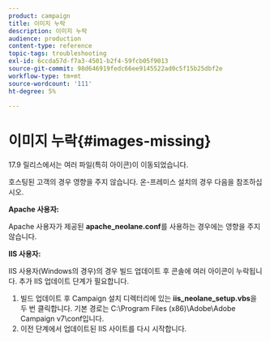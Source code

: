 ```yaml
---
product: campaign
title: 이미지 누락
description: 이미지 누락
audience: production
content-type: reference
topic-tags: troubleshooting
exl-id: 6ccda57d-f7a3-4501-b2f4-59fcb05f9013
source-git-commit: 98d646919fedc66ee9145522ad0c5f15b25dbf2e
workflow-type: tm+mt
source-wordcount: '111'
ht-degree: 5%

---
```


# 이미지 누락{#images-missing}

17.9 릴리스에서는 여러 파일(특히 아이콘)이 이동되었습니다.

호스팅된 고객의 경우 영향을 주지 않습니다. 온-프레미스 설치의 경우 다음을 참조하십시오.

**Apache 사용자:**

Apache 사용자가 제공된 **apache_neolane.conf**&#x200B;를 사용하는 경우에는 영향을 주지 않습니다.

**IIS 사용자:**

IIS 사용자(Windows의 경우)의 경우 빌드 업데이트 후 콘솔에 여러 아이콘이 누락됩니다. 추가 IIS 업데이트 단계가 필요합니다.

1. 빌드 업데이트 후 Campaign 설치 디렉터리에 있는 **iis_neolane_setup.vbs**&#x200B;을 두 번 클릭합니다. 기본 경로는 C:\Program Files (x86)\Adobe\Adobe Campaign v7\conf입니다.
1. 이전 단계에서 업데이트된 IIS 사이트를 다시 시작합니다.
